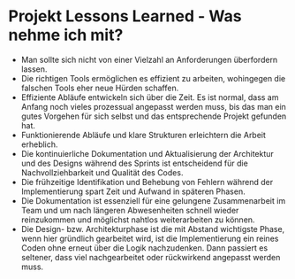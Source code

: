 # Projekt Lessons Learned - Was nehme ich mit?

- Man sollte sich nicht von einer Vielzahl an Anforderungen überfordern lassen.
- Die richtigen Tools ermöglichen es effizient zu arbeiten, wohingegen die falschen Tools eher neue Hürden schaffen.
- Effiziente Abläufe entwickeln sich über die Zeit. Es ist normal, dass am Anfang noch vieles prozessual angepasst
  werden muss, bis das man ein gutes Vorgehen für sich selbst und das entsprechende Projekt gefunden hat.
- Funktionierende Abläufe und klare Strukturen erleichtern die Arbeit erheblich.
- Die kontinuierliche Dokumentation und Aktualisierung der Architektur und des Designs während des Sprints ist
  entscheidend für die Nachvollziehbarkeit und Qualität des Codes.
- Die frühzeitige Identifikation und Behebung von Fehlern während der Implementierung spart Zeit und Aufwand in späteren
  Phasen.
- Die Dokumentation ist essenziell für eine gelungene Zusammenarbeit im Team und um nach längeren Abwesenheiten schnell
  wieder reinzukommen und möglichst nahtlos weiterarbeiten zu können.
- Die Design- bzw. Architekturphase ist die mit Abstand wichtigste Phase, wenn hier gründlich gearbeitet wird, ist die
  Implementierung ein reines Coden ohne erneut über die Logik nachzudenken. Dann passiert es seltener, dass viel
  nachgearbeitet oder rückwirkend angepasst werden muss.